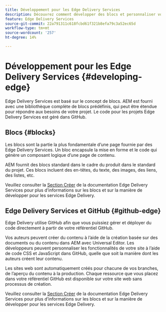 ```yaml
---
title: Développement pour les Edge Delivery Services
description: Découvrez comment développer des blocs et personnaliser votre projet AEM pour travailler avec des Edge Delivery Services.
feature: Edge Delivery Services
source-git-commit: 22a791311c618fcbd61f321b8efa79c3a52ec65d
workflow-type: tm+mt
source-wordcount: '257'
ht-degree: 14%

---
```



# Développement pour les Edge Delivery Services {#developing-edge}

Edge Delivery Services est basé sur le concept de blocs. AEM est fourni avec une bibliothèque complète de blocs prédéfinis, qui peut être étendue pour répondre aux besoins de votre projet. Le code pour les projets Edge Delivery Services est géré dans GitHub.

## Blocs {#blocks}

Les blocs sont la partie la plus fondamentale d’une page fournie par des Edge Delivery Services. Un bloc encapsule la mise en forme et le code qui génère un composant logique d’une page de contenu.

AEM fournit des blocs standard dans le cadre du produit dans le standard du projet. Ces blocs incluent des en-têtes, du texte, des images, des liens, des listes, etc.

Veuillez consulter la [Section Créer](/help/edge/developer/block-collection.md) de la documentation Edge Delivery Services pour plus d’informations sur les blocs et sur la manière de développer pour les services Edge Delivery.

## Edge Delivery Services et GitHub {#github-edge}

Edge Delivery utilise GitHub afin que vous puissiez gérer et déployer du code directement à partir de votre référentiel GitHub.

Vos auteurs peuvent créer du contenu à l’aide de la création basée sur des documents ou du contenu dans AEM avec Universal Editor. Les développeurs peuvent personnaliser les fonctionnalités de votre site à l’aide de code CSS et JavaScript dans GitHub, quelle que soit la manière dont les auteurs créent leur contenu.

Les sites web sont automatiquement créés pour chacune de vos branches, de l’aperçu du contenu à la production. Chaque ressource que vous placez dans votre référentiel GitHub est disponible sur votre site web sans processus de création.

Veuillez consulter la [Section Créer](/help/edge/developer/block-collection.md) de la documentation Edge Delivery Services pour plus d’informations sur les blocs et sur la manière de développer pour les services Edge Delivery.
